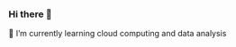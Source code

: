 ### Hi there 👋

<!--
**giacintamrnsa/giacintamrnsa** is a ✨ _special_ ✨ repository because its `README.md` (this file) appears on your GitHub profile.
-->
🌱 I’m currently learning cloud computing and data analysis

